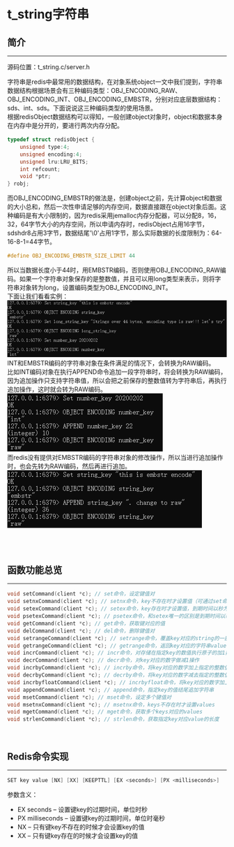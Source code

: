 # t_string字符串

## 简介

---
源码位置：t_string.c/server.h

字符串是redis中最常用的数据结构，在对象系统object一文中我们提到，字符串数据结构根据场景会有三种编码类型：OBJ_ENCODING_RAW、OBJ_ENCODING_INT、OBJ_ENCODING_EMBSTR，分别对应底层数据结构：sds、int、sds。下面说说这三种编码类型的使用场景。  
根据redisObject数据结构可以得知，一般创建object对象时，object和数据本身在内存中是分开的，要进行两次内存分配。  

``` c
typedef struct redisObject {
    unsigned type:4;
    unsigned encoding:4;
    unsigned lru:LRU_BITS;
    int refcount;
    void *ptr;
} robj;
```

而OBJ_ENCODING_EMBSTR的做法是，创建object之前，先计算object和数据的大小总和，然后一次性申请足够的内存空间，数据直接跟在object对象后面。这种编码是有大小限制的，因为redis采用jemalloc内存分配器，可以分配8，16，32，64字节大小的内存空间，所以申请内存时，redisObject占用16字节，sdshdr8占用3字节，数据结尾'\0'占用1字节，那么实际数据的长度限制为：64-16-8-1=44字节。

``` c
#define OBJ_ENCODING_EMBSTR_SIZE_LIMIT 44
```

所以当数据长度小于44时，用EMBSTR编码，否则使用OBJ_ENCODING_RAW编码。如果一个字符串对象保存的是整数值，并且可以用long类型来表示，则将字符串对象转为long，设置编码类型为OBJ_ENCODING_INT。  
下面让我们看看实例：  
![t_string](../img/stage2/t_string.png)  
INT和EMBSTR编码的字符串对象在条件满足的情况下，会转换为RAW编码。  
比如INT编码对象在执行APPEND命令追加一段字符串时，将会转换为RAW编码，因为追加操作只支持字符串值，所以会把之前保存的整数值转为字符串后，再执行追加操作，这时就会转为RAW编码。  
![int_to_raw](../img/stage2/t_string_int_to_raw.png)  
而redis没有提供对EMBSTR编码的字符串对象的修改操作，所以当进行追加操作时，也会先转为RAW编码，然后再进行追加。  
![embstr_to_raw](../img/stage2/t_string_embstr_to_raw.png)  

</br>
</br>

## 函数功能总览

---

``` c
void setCommand(client *c); // set命令，设定键值对
void setnxCommand(client *c); // setnx命令，key不存在时才设置值（可通过set命令+NX参数实现）
void setexCommand(client *c); // setex命令，key存在时才设置值，到期时间以秒为单位（可通过set命令+XX参数实现）
void psetexCommand(client *c); // psetex命令，和setex唯一的区别是到期时间以毫秒为单位（可通过set命令+XX+PX参数实现）
void getCommand(client *c); // get命令，获取键对应的值
void delCommand(client *c); // del命令，删除键值对
void setrangeCommand(client *c); // setrange命令，覆盖key对应的string的一部分，从指定长度offset处开始，覆盖value的长度
void getrangeCommand(client *c); // getrange命令，返回key对应的字符串value的子串，由start和end位移决定
void incrCommand(client *c); // incr命令，对存储在指定key的数值执行原子的加1操作
void decrCommand(client *c); // decr命令，对key对应的数字做减1操作
void incrbyCommand(client *c); // incrby命令，将key对应的数字加上指定的整数值
void decrbyCommand(client *c); // decrby命令，将key对应的数字减去指定的整数值
void incrbyfloatCommand(client *c); // incrbyfloat命令，将key对应的数字加上指定的浮点数值
void appendCommand(client *c); // append命令，指定key的值结尾追加字符串
void msetCommand(client *c); // mset命令，设定多个键值对
void msetnxCommand(client *c); // msetnx命令，keys不存在时才设置values
void mgetCommand(client *c); // mget命令，获取多个keys对应的values
void strlenCommand(client *c); // strlen命令，获取指定key对应value的长度
```

</br>

## Redis命令实现

---

``` c
SET key value [NX] [XX] [KEEPTTL] [EX <seconds>] [PX <milliseconds>]
```

参数含义：

* EX seconds – 设置键key的过期时间，单位时秒  
* PX milliseconds – 设置键key的过期时间，单位时毫秒  
* NX – 只有键key不存在的时候才会设置key的值  
* XX – 只有键key存在的时候才会设置key的值  
